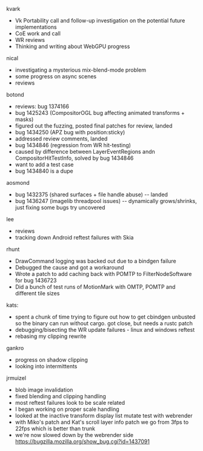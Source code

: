 kvark
* Vk Portability call and follow-up investigation on the potential future implementations
* CoE work and call
* WR reviews
* Thinking and writing about WebGPU progress

nical
* investigating a mysterious mix-blend-mode problem
* some progress on async scenes
* reviews

botond
* reviews: bug 1374166 
* bug 1425243 (CompositorOGL bug affecting animated transforms + masks) 
* figured out the fuzzing, posted final patches for review, landed 
* bug 1434250 (APZ bug with position:sticky) 
* addressed review comments, landed 
* bug 1434846 (regression from WR hit-testing) 
* caused by difference between LayerEventRegions andn CompositorHitTestInfo, solved by bug 1434846 
* want to add a test case 
* bug 1434840 is a dupe

aosmond
* bug 1432375 (shared surfaces + file handle abuse) -- landed
* bug 1436247 (imagelib threadpool issues) -- dynamically grows/shrinks, just fixing some bugs try uncovered

lee
* reviews
* tracking down Android reftest failures with Skia

rhunt
* DrawCommand logging was backed out due to a bindgen failure
* Debugged the cause and got a workaround
* Wrote a patch to add caching back with POMTP to FilterNodeSoftware for bug 1436723
* Did a bunch of test runs of MotionMark with OMTP, POMTP and different tile sizes

kats:
* spent a chunk of time trying to figure out how to get cbindgen unbusted so the binary can run without cargo. got close, but needs a rustc patch
* debugging/bisecting the WR update failures - linux and windows reftest
* rebasing my clipping rewrite

gankro
* progress on shadow clipping
* looking into intermittents

jrmuizel
* blob image invalidation
* fixed blending and clipping handling
* most reftest failures look to be scale related
* I began working on proper scale handling
* looked at the inactive transform display list mutate test with webrender
* with Miko's patch and Kat's scroll layer info patch we go from 3fps to 22fps which is better than trunk
* we're now slowed down by the webrender side https://bugzilla.mozilla.org/show_bug.cgi?id=1437091
